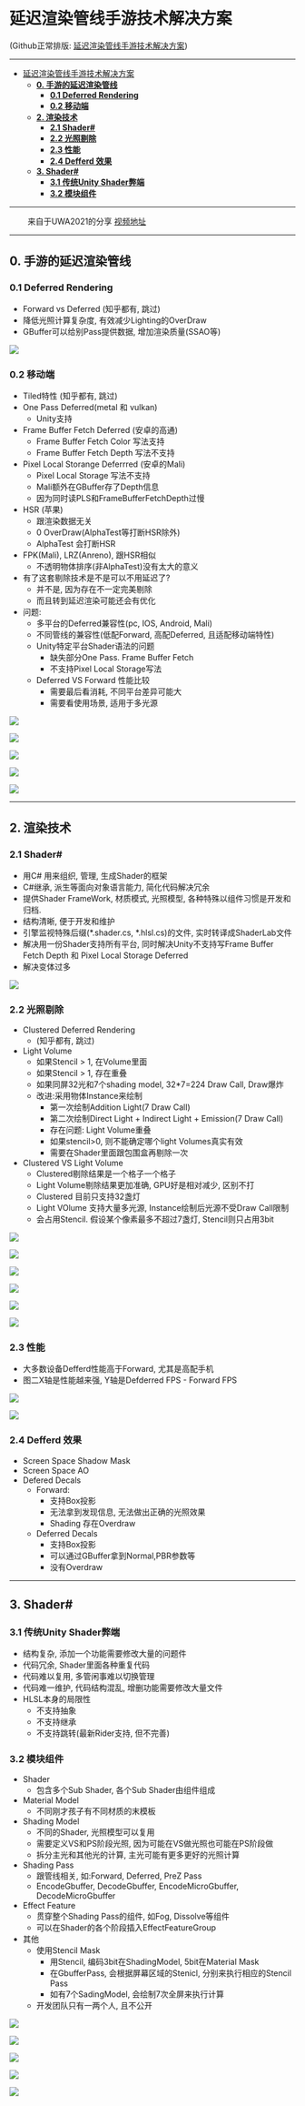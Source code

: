 延迟渲染管线手游技术解决方案
=================

(Github正常排版: [延迟渲染管线手游技术解决方案](https://github.com/HHHHHHHHHHHHHHHHHHHHHCS/MyStudyNote/blob/main/MyUWA2021Note/%E5%BB%B6%E8%BF%9F%E6%B8%B2%E6%9F%93%E7%AE%A1%E7%BA%BF%E6%89%8B%E6%B8%B8%E6%8A%80%E6%9C%AF%E8%A7%A3%E5%86%B3%E6%96%B9%E6%A1%88.md))

------------------------

- [延迟渲染管线手游技术解决方案](#延迟渲染管线手游技术解决方案)
	- [**0. 手游的延迟渲染管线**](#0-手游的延迟渲染管线)
		- [**0.1 Deferred Rendering**](#01-deferred-rendering)
		- [**0.2 移动端**](#02-移动端)
	- [**2. 渲染技术**](#2-渲染技术)
		- [**2.1 Shader#**](#21-shader)
		- [**2.2 光照剔除**](#22-光照剔除)
		- [**2.3 性能**](#23-性能)
		- [**2.4 Defferd 效果**](#24-defferd-效果)
	- [**3. Shader#**](#3-shader)
		- [**3.1 传统Unity Shader弊端**](#31-传统unity-shader弊端)
		- [**3.2 模块组件**](#32-模块组件)

------------------------

&emsp;&emsp; 来自于UWA2021的分享 [视频地址](https://edu.uwa4d.com/course-intro/1/297)

------------------------

## **0. 手游的延迟渲染管线**

### **0.1 Deferred Rendering**
  + Forward vs Deferred (知乎都有, 跳过)
  + 降低光照计算复杂度, 有效减少Lighting的OverDraw
  + GBuffer可以给别Pass提供数据, 增加渲染质量(SSAO等)

![](Images/MobileDeferredRendering_00.jpg)

### **0.2 移动端**
  + Tiled特性 (知乎都有, 跳过)
  + One Pass Deferred(metal 和 vulkan)
    + Unity支持
  + Frame Buffer Fetch Deferred (安卓的高通)
    + Frame Buffer Fetch Color 写法支持
    + Frame Buffer Fetch Depth 写法不支持
  + Pixel Local Storange Deferrred (安卓的Mali)
    + Pixel Local Storage 写法不支持
    + Mali额外在GBuffer存了Depth信息
    + 因为同时读PLS和FrameBufferFetchDepth过慢
  + HSR (苹果)
    + 跟渲染数据无关
    + 0 OverDraw(AlphaTest等打断HSR除外)
    + AlphaTest 会打断HSR
  + FPK(Mali), LRZ(Anreno), 跟HSR相似
    + 不透明物体排序(非AlphaTest)没有太大的意义
  + 有了这套剔除技术是不是可以不用延迟了?
    + 并不是, 因为存在不一定完美剔除
    + 而且转到延迟渲染可能还会有优化
  + 问题:
    + 多平台的Deferred兼容性(pc, IOS, Android, Mali)
    + 不同管线的兼容性(低配Forward, 高配Deferred, 且适配移动端特性)
    + Unity特定平台Shader语法的问题
      + 缺失部分One Pass. Frame Buffer Fetch
      + 不支持Pixel Local Storage写法
    + Deferred VS Forward 性能比较
      + 需要最后看消耗, 不同平台差异可能大
      + 需要看使用场景, 适用于多光源

![](Images/MobileDeferredRendering_01.jpg)

![](Images/MobileDeferredRendering_02.jpg)

![](Images/MobileDeferredRendering_03.jpg)

![](Images/MobileDeferredRendering_04.jpg)

![](Images/MobileDeferredRendering_05.jpg)

-----------------

## **2. 渲染技术**

### **2.1 Shader#**
  + 用C# 用来组织, 管理, 生成Shader的框架
  + C#继承, 派生等面向对象语言能力, 简化代码解决冗余
  + 提供Shader FrameWork, 材质模式, 光照模型, 各种特殊以组件习惯是开发和归档.
  + 结构清晰, 便于开发和维护
  + 引擎监视特殊后缀(*.shader.cs, *.hlsl.cs)的文件, 实时转译成ShaderLab文件
  + 解决用一份Shader支持所有平台, 同时解决Unity不支持写Frame Buffer Fetch Depth 和 Pixel Local Storage Deferred
  + 解决变体过多

![](Images/MobileDeferredRendering_06.jpg)


### **2.2 光照剔除**
  + Clustered Deferred Rendering
    + (知乎都有, 跳过)
  + Light Volume
    + 如果Stencil > 1, 在Volume里面
    + 如果Stencil > 1, 存在重叠
    + 如果同屏32光和7个shading model, 32*7=224 Draw Call, Draw爆炸
    + 改进:采用物体Instance来绘制
      + 第一次绘制Addition Light(7 Draw Call)
      + 第二次绘制Direct Light + Indirect Light + Emission(7 Draw Call)
      + 存在问题: Light Volume重叠
      + 如果stencil>0, 则不能确定哪个light Volumes真实有效
      + 需要在Shader里面跟包围盒再剔除一次
  + Clustered VS Light Volume
    + Clustered剔除结果是一个格子一个格子
    + Light Volume剔除结果更加准确, GPU好是相对减少, 区别不打
    + Clustered 目前只支持32盏灯
    + Light VOlume 支持大量多光源, Instance绘制后光源不受Draw Call限制
    + 会占用Stencil. 假设某个像素最多不超过7盏灯, Stencil则只占用3bit

![](Images/MobileDeferredRendering_07.jpg)

![](Images/MobileDeferredRendering_08.jpg)

![](Images/MobileDeferredRendering_09.jpg)

![](Images/MobileDeferredRendering_10.jpg)

![](Images/MobileDeferredRendering_11.jpg)

![](Images/MobileDeferredRendering_12.jpg)

### **2.3 性能**
  + 大多数设备Defferd性能高于Forward, 尤其是高配手机
  + 图二X轴是性能越来强, Y轴是Defderred FPS - Forward FPS

![](Images/MobileDeferredRendering_13.jpg)

![](Images/MobileDeferredRendering_14.jpg)

### **2.4 Defferd 效果**
  + Screen Space Shadow Mask
  + Screen Space AO
  + Defered Decals
    + Forward:
      + 支持Box投影
      + 无法拿到发现信息, 无法做出正确的光照效果
      + Shading 存在Overdraw
    + Deferred Decals
      + 支持Box投影
      + 可以通过GBuffer拿到Normal,PBR参数等
      + 没有Overdraw

-----------------

## **3. Shader#**

### **3.1 传统Unity Shader弊端**
  + 结构复杂, 添加一个功能需要修改大量的问题件
  + 代码冗余, Shader里面各种重复代码
  + 代码难以复用, 多管闲事难以切换管理
  + 代码难一维护, 代码结构混乱, 增删功能需要修改大量文件
  + HLSL本身的局限性
    + 不支持抽象
    + 不支持继承
    + 不支持跳转(最新Rider支持, 但不完善)

### **3.2 模块组件**
  + Shader
    + 包含多个Sub Shader, 各个Sub Shader由组件组成
  + Material Model
    + 不同刚才孩子有不同材质的末模板
  + Shading Model
    + 不同的Shader, 光照模型可以复用
    + 需要定义VS和PS阶段光照, 因为可能在VS做光照也可能在PS阶段做
    + 拆分主光和其他光的计算, 主光可能有更多更好的光照计算
  + Shading Pass
    + 跟管线相关, 如:Forward, Deferred, PreZ Pass
    + EncodeGbuffer, DecodeGbuffer, EncodeMicroGbuffer, DecodeMicroGbuffer
  + Effect Feature
    + 贯穿整个Shading Pass的组件, 如Fog, Dissolve等组件
    + 可以在Shader的各个阶段插入EffectFeatureGroup
  + 其他
    + 使用Stencil Mask
      + 用Stencil, 编码3bit在ShadingModel, 5bit在Material Mask
      + 在GbufferPass, 会根据屏幕区域的Stenicl, 分别来执行相应的Stencil Pass
      + 如有7个SadingModel, 会绘制7次全屏来执行计算
    + 开发团队只有一两个人, 且不公开

![](Images/MobileDeferredRendering_15.jpg)

![](Images/MobileDeferredRendering_16.jpg)

![](Images/MobileDeferredRendering_17.jpg)

![](Images/MobileDeferredRendering_18.jpg)

![](Images/MobileDeferredRendering_19.jpg)